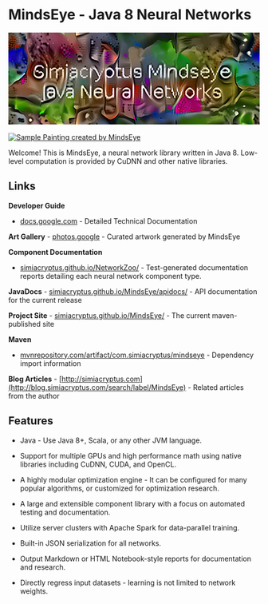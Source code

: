 # MindsEye - Java 8 Neural Networks

[![Sample Art created by MindsEye](Mindseye_Textart.png)](https://photos.app.goo.gl/K8VWG5BpGV8Ufxn3A)

[![Sample Painting created by MindsEye](0.gif)](https://photos.app.goo.gl/5SeREKdmYuIzMSv12)

Welcome! This is MindsEye, a neural network library written in Java 8. Low-level computation is provided by CuDNN and
other native libraries.

## Links

**Developer Guide**
- [docs.google.com](https://docs.google.com/document/d/15SzONTa9D5sR-3fehFPm_GWCQxhht0A7IjR_1_vIlk4/edit?usp=sharing) -
Detailed Technical Documentation

**Art Gallery** - [photos.google](https://photos.app.goo.gl/5SeREKdmYuIzMSv12) - Curated artwork generated by MindsEye

**Component Documentation**
- [simiacryptus.github.io/NetworkZoo/](https://simiacryptus.github.io/NetworkZoo/layers/index.html) - Test-generated
documentation reports detailing each neural network component type.

**JavaDocs** - [simiacryptus.github.io/MindsEye/apidocs/](https://simiacryptus.github.io/MindsEye/apidocs/index.html) -
API documentation for the current release

**Project Site** - [simiacryptus.github.io/MindsEye/](https://simiacryptus.github.io/MindsEye/) - The current
maven-published site

**Maven**
- [mvnrepository.com/artifact/com.simiacryptus/mindseye](http://mvnrepository.com/artifact/com.simiacryptus/mindseye) -
Dependency import information

**Blog Articles** - [http://simiacryptus.com](http://blog.simiacryptus.com/search/label/MindsEye) - Related articles
from the author

## Features

* Java - Use Java 8+, Scala, or any other JVM language.

* Support for multiple GPUs and high performance math using native libraries including CuDNN, CUDA, and OpenCL.

* A highly modular optimization engine - It can be configured for many popular algorithms, or customized for
  optimization research.

* A large and extensible component library with a focus on automated testing and documentation.

* Utilize server clusters with Apache Spark for data-parallel training.

* Built-in JSON serialization for all networks.

* Output Markdown or HTML Notebook-style reports for documentation and research.

* Directly regress input datasets - learning is not limited to network weights.

